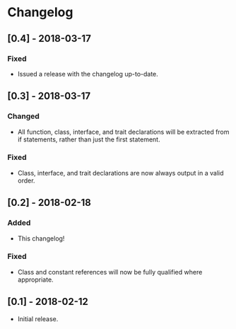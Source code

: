 # Changelog

## [0.4] - 2018-03-17
### Fixed
- Issued a release with the changelog up-to-date.


## [0.3] - 2018-03-17
### Changed
- All function, class, interface, and trait declarations will be extracted from if statements, rather than just the first statement.

### Fixed
- Class, interface, and trait declarations are now always output in a valid order.

## [0.2] - 2018-02-18
### Added
- This changelog!

### Fixed
- Class and constant references will now be fully qualified where appropriate.

## [0.1] - 2018-02-12
- Initial release.
